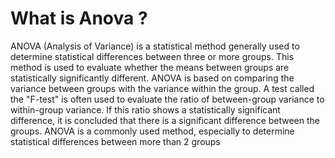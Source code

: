 # What is Anova ?
ANOVA (Analysis of Variance) is a statistical method generally used to determine statistical differences between three or more groups. This method is used to evaluate whether the means between groups are statistically significantly different. ANOVA is based on comparing the variance between groups with the variance within the group. A test called the "F-test" is often used to evaluate the ratio of between-group variance to within-group variance. If this ratio shows a statistically significant difference, it is concluded that there is a significant difference between the groups. ANOVA is a commonly used method, especially to determine statistical differences between more than 2 groups
